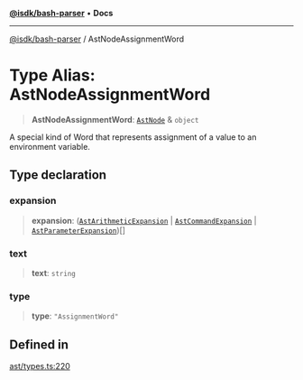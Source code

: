 [**@isdk/bash-parser**](../README.md) • **Docs**

***

[@isdk/bash-parser](../globals.md) / AstNodeAssignmentWord

# Type Alias: AstNodeAssignmentWord

> **AstNodeAssignmentWord**: [`AstNode`](AstNode.md) & `object`

A special kind of Word that represents assignment of a value to an environment variable.

## Type declaration

### expansion

> **expansion**: ([`AstArithmeticExpansion`](AstArithmeticExpansion.md) \| [`AstCommandExpansion`](AstCommandExpansion.md) \| [`AstParameterExpansion`](AstParameterExpansion.md))[]

### text

> **text**: `string`

### type

> **type**: `"AssignmentWord"`

## Defined in

[ast/types.ts:220](https://github.com/mattiasrunge/bash-parser/blob/98089d9104089a44eb5db425f3c3a8de14075f75/src/ast/types.ts#L220)
